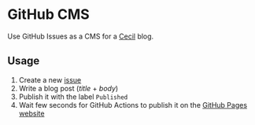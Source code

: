# GitHub CMS

Use GitHub Issues as a CMS for a [Cecil](https://cecil.app) blog.

## Usage

1. Create a new [issue](https://github.com/Cecilapp/github-cms/issues/new)
2. Write a blog post (_title_ + _body_)
3. Publish it with the label `Published`
4. Wait few seconds for GitHub Actions to publish it on the [GitHub Pages website](https://cecilapp.github.io/github-cms/)
